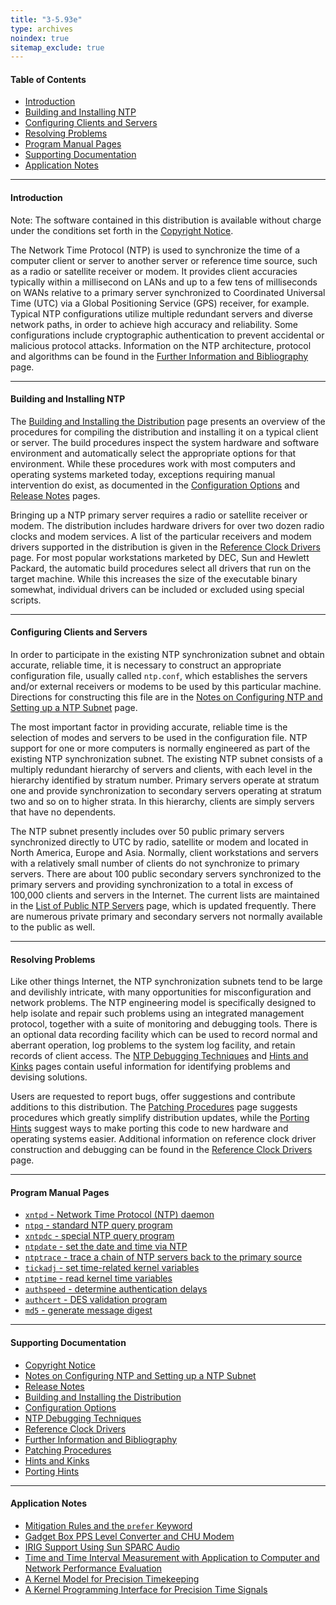 ```yaml
---
title: "3-5.93e"
type: archives
noindex: true 
sitemap_exclude: true
---
```


#### Table of Contents

*  [Introduction](/documentation/3-5.93e/#introduction)
*  [Building and Installing NTP](/documentation/3-5.93e/#building-and-installing-ntp)
*  [Configuring Clients and Servers](/documentation/3-5.93e/#configuring-clients-and-servers)
*  [Resolving Problems](/documentation/3-5.93e/#resolving-problems)
*  [Program Manual Pages](/documentation/3-5.93e/#program-manual-pages)
*  [Supporting Documentation](/documentation/3-5.93e/#supporting-documentation)
*  [Application Notes](/documentation/3-5.93e/#application-notes)

* * *

#### Introduction

Note: The software contained in this distribution is available without charge under the conditions set forth in the [Copyright Notice](/documentation/3-5.93e/copyright/).

The Network Time Protocol (NTP) is used to synchronize the time of a computer client or server to another server or reference time source, such as a radio or satellite receiver or modem. It provides client accuracies typically within a millisecond on LANs and up to a few tens of milliseconds on WANs relative to a primary server synchronized to Coordinated Universal Time (UTC) via a Global Positioning Service (GPS) receiver, for example. Typical NTP configurations utilize multiple redundant servers and diverse network paths, in order to achieve high accuracy and reliability. Some configurations include cryptographic authentication to prevent accidental or malicious protocol attacks. Information on the NTP architecture, protocol and algorithms can be found in the [Further Information and Bibliography](/documentation/3-5.93e/biblio/) page.

* * *

#### Building and Installing NTP

The [Building and Installing the Distribution](/documentation/3-5.93e/build/) page presents an overview of the procedures for compiling the distribution and installing it on a typical client or server. The build procedures inspect the system hardware and software environment and automatically select the appropriate options for that environment. While these procedures work with most computers and operating systems marketed today, exceptions requiring manual intervention do exist, as documented in the [Configuration Options](/documentation/3-5.93e/config/) and [Release Notes](/documentation/3-5.93e/release/) pages.

Bringing up a NTP primary server requires a radio or satellite receiver or modem. The distribution includes hardware drivers for over two dozen radio clocks and modem services. A list of the particular receivers and modem drivers supported in the distribution is given in the [Reference Clock Drivers](/documentation/3-5.93e/refclock/) page. For most popular workstations marketed by DEC, Sun and Hewlett Packard, the automatic build procedures select all drivers that run on the target machine. While this increases the size of the executable binary somewhat, individual drivers can be included or excluded using special scripts.

* * *

#### Configuring Clients and Servers

In order to participate in the existing NTP synchronization subnet and obtain accurate, reliable time, it is necessary to construct an appropriate configuration file, usually called <code>ntp.conf</code>, which establishes the servers and/or external receivers or modems to be used by this particular machine. Directions for constructing this file are in the [Notes on Configuring NTP and Setting up a NTP Subnet](/documentation/3-5.93e/notes/) page.

The most important factor in providing accurate, reliable time is the selection of modes and servers to be used in the configuration file. NTP support for one or more computers is normally engineered as part of the existing NTP synchronization subnet. The existing NTP subnet consists of a multiply redundant hierarchy of servers and clients, with each level in the hierarchy identified by stratum number. Primary servers operate at stratum one and provide synchronization to secondary servers operating at stratum two and so on to higher strata. In this hierarchy, clients are simply servers that have no dependents.

The NTP subnet presently includes over 50 public primary servers synchronized directly to UTC by radio, satellite or modem and located in North America, Europe and Asia. Normally, client workstations and servers with a relatively small number of clients do not synchronize to primary servers. There are about 100 public secondary servers synchronized to the primary servers and providing synchronization to a total in excess of 100,000 clients and servers in the Internet. The current lists are maintained in the [List of Public NTP Servers](https://support.ntp.org/bin/view/Servers/WebHome) page, which is updated frequently. There are numerous private primary and secondary servers not normally available to the public as well.

* * *

#### Resolving Problems

Like other things Internet, the NTP synchronization subnets tend to be large and devilishly intricate, with many opportunities for misconfiguration and network problems. The NTP engineering model is specifically designed to help isolate and repair such problems using an integrated management protocol, together with a suite of monitoring and debugging tools. There is an optional data recording facility which can be used to record normal and aberrant operation, log problems to the system log facility, and retain records of client access. The [NTP Debugging Techniques](/documentation/3-5.93e/debug/) and [Hints and Kinks](/documentation/3-5.93e/hints/) pages contain useful information for identifying problems and devising solutions.

Users are requested to report bugs, offer suggestions and contribute additions to this distribution. The [Patching Procedures](/documentation/3-5.93e/patches/) page suggests procedures which greatly simplify distribution updates, while the [Porting Hints](/documentation/3-5.93e/porting/) suggest ways to make porting this code to new hardware and operating systems easier. Additional information on reference clock driver construction and debugging can be found in the [Reference Clock Drivers](/documentation/3-5.93e/refclock/) page.

* * *

#### Program Manual Pages

* [<code>xntpd</code> - Network Time Protocol (NTP) daemon](/documentation/3-5.93e/xntpd/)  
* [<code>ntpq</code> - standard NTP query program](/documentation/3-5.93e/ntpq/)  
* [<code>xntpdc</code> - special NTP query program](/documentation/3-5.93e/xntpdc/)  
* [<code>ntpdate</code> - set the date and time via NTP](/documentation/3-5.93e/ntpdate/)  
* [<code>ntptrace</code> - trace a chain of NTP servers back to the primary source](/documentation/3-5.93e/ntptrace/)  
* [<code>tickadj</code> - set time-related kernel variables](/documentation/3-5.93e/tickadj/)  
* [<code>ntptime</code> - read kernel time variables](/documentation/3-5.93e/ntptime/)  
* [<code>authspeed</code> - determine authentication delays](/documentation/3-5.93e/authspeed/)  
* [<code>authcert</code> - DES validation program](/documentation/3-5.93e/authcert/)  
* [<code>md5</code> - generate message digest](/documentation/3-5.93e/md5cert/)

* * *

#### Supporting Documentation

* [Copyright Notice](/documentation/3-5.93e/copyright/)  
* [Notes on Configuring NTP and Setting up a NTP Subnet](/documentation/3-5.93e/notes/)  
* [Release Notes](/documentation/3-5.93e/release/)  
* [Building and Installing the Distribution](/documentation/3-5.93e/build/)  
* [Configuration Options](/documentation/3-5.93e/config/)  
* [NTP Debugging Techniques](/documentation/3-5.93e/debug/)  
* [Reference Clock Drivers](/documentation/3-5.93e/refclock/)  
* [Further Information and Bibliography](/documentation/3-5.93e/biblio/)  
* [Patching Procedures](/documentation/3-5.93e/patches/)  
* [Hints and Kinks](/documentation/3-5.93e/hints/)  
* [Porting Hints](/documentation/3-5.93e/porting/)

* * *

#### Application Notes

* [Mitigation Rules and the <code>prefer</code> Keyword](/documentation/3-5.93e/prefer/)  
* [Gadget Box PPS Level Converter and CHU Modem](/documentation/3-5.93e/gadget/)  
* [IRIG Support Using Sun SPARC Audio](/documentation/3-5.93e/irig/)  
* [Time and Time Interval Measurement with Application to Computer and Network Performance Evaluation](/documentation/3-5.93e/measure/)  
* [A Kernel Model for Precision Timekeeping](/documentation/3-5.93e/kern/)  
* [A Kernel Programming Interface for Precision Time Signals](/documentation/3-5.93e/kernpps/)